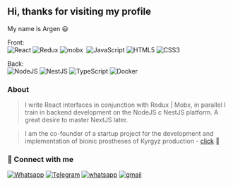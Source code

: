 ## Hi, thanks for visiting my profile
My name is Argen 😃

Front:<br/> 
![React](https://img.shields.io/badge/react-%2320232a.svg?style=for-the-badge&logo=react&logoColor=%2361DAFB)
![Redux](https://img.shields.io/badge/redux-%23593d88.svg?style=for-the-badge&logo=redux&logoColor=white)
<img alt="mobx" src="https://img.shields.io/badge/mobx-e1631a.svg?&style=for-the-badge&logo=mobx&logoColor=fff&&labelColor=e1631a" />&nbsp;
![JavaScript](https://img.shields.io/badge/javascript-%23323330.svg?style=for-the-badge&logo=javascript&logoColor=%23F7DF1E)
![HTML5](https://img.shields.io/badge/html5-%23E34F26.svg?style=for-the-badge&logo=html5&logoColor=white)
![CSS3](https://img.shields.io/badge/css3-%231572B6.svg?style=for-the-badge&logo=css3&logoColor=white) 

Back:<br />
![NodeJS](https://img.shields.io/badge/node.js-6DA55F?style=for-the-badge&logo=node.js&logoColor=white)
![NestJS](https://img.shields.io/badge/nestjs-%23E0234E.svg?style=for-the-badge&logo=nestjs&logoColor=white)
![TypeScript](https://img.shields.io/badge/typescript-%23007ACC.svg?style=for-the-badge&logo=typescript&logoColor=white)
![Docker](https://img.shields.io/badge/docker-%230db7ed.svg?style=for-the-badge&logo=docker&logoColor=white)
<!-- ![MongoDB](https://img.shields.io/badge/MongoDB-%234ea94b.svg?style=for-the-badge&logo=mongodb&logoColor=white)
![Postgres](https://img.shields.io/badge/postgres-%23316192.svg?style=for-the-badge&logo=postgresql&logoColor=white) -->

### About
> I write React interfaces in conjunction with Redux | Mobx, in parallel  I train in backend development on the NodeJS c NestJS platform. A  great desire to master NextJS later.

> I am the co-founder of a startup project for the development and  implementation of bionic prostheses of Kyrgyz production -  [click](https://www.youtube.com/watch?v=180-WH-mf8Y&t=584s) 🦾

### 🤝 Connect with me
[<img alt="Whatsapp" src="https://img.shields.io/badge/linkedin-0077B5.svg?&style=for-the-badge&logo=linkedin&logoColor=fff" />][linkedin]
[<img alt="Telegram" src="https://img.shields.io/badge/telegram-0088CC.svg?&style=for-the-badge&logo=telegram&logoColor=fff" />][telegram]
[<img alt="whatsapp" src="https://img.shields.io/badge/whatsapp-4.svg?&style=for-the-badge&logo=whatsapp&logoColor=fff" />][whatsapp]
[<img alt="gmail" src="https://img.shields.io/badge/Gmail-ff0000.svg?&style=for-the-badge&logo=google&logoColor=fff" />][email]


[linkedin]: https://www.linkedin.com/in/argemm/
[telegram]: https://t.me/Argemm
[whatsapp]: https://wa.me/996703070917
[email]: https://mailto:argemm7@gmail.com
